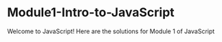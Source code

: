 # Module1-Intro-to-JavaScript

Welcome to JavaScript! Here are the solutions for Module 1 of JavaScript